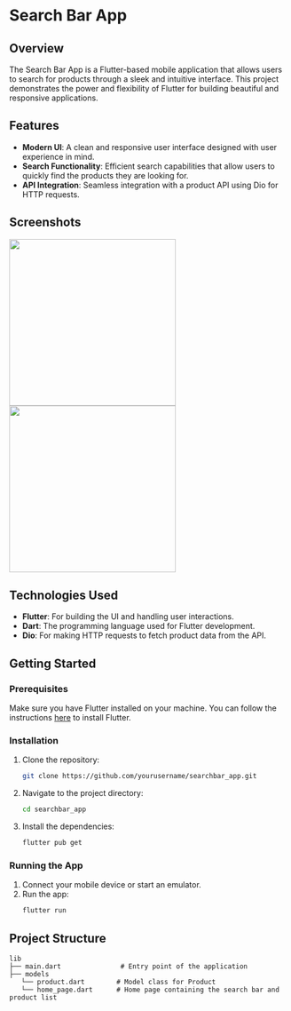 # Search Bar App

## Overview
The Search Bar App is a Flutter-based mobile application that allows users to search for products through a sleek and intuitive interface. This project demonstrates the power and flexibility of Flutter for building beautiful and responsive applications.

## Features
- **Modern UI**: A clean and responsive user interface designed with user experience in mind.
- **Search Functionality**: Efficient search capabilities that allow users to quickly find the products they are looking for.
- **API Integration**: Seamless integration with a product API using Dio for HTTP requests.

## Screenshots
<img src="https://github.com/Sourav0174/searchbar_app/assets/146104055/2f9163f1-d832-448d-9e60-63427600e97a" width="300">
<img src="https://github.com/Sourav0174/searchbar_app/assets/146104055/5a6b2937-8e5c-4ec2-9dfc-a99d80020c0d" width="300">




## Technologies Used
- **Flutter**: For building the UI and handling user interactions.
- **Dart**: The programming language used for Flutter development.
- **Dio**: For making HTTP requests to fetch product data from the API.

## Getting Started

### Prerequisites
Make sure you have Flutter installed on your machine. You can follow the instructions [here](https://flutter.dev/docs/get-started/install) to install Flutter.

### Installation
1. Clone the repository:
    ```sh
    git clone https://github.com/yourusername/searchbar_app.git
    ```
2. Navigate to the project directory:
    ```sh
    cd searchbar_app
    ```
3. Install the dependencies:
    ```sh
    flutter pub get
    ```

### Running the App
1. Connect your mobile device or start an emulator.
2. Run the app:
    ```sh
    flutter run
    ```

## Project Structure
```plaintext
lib
├── main.dart               # Entry point of the application
├── models
   └── product.dart        # Model class for Product
   └── home_page.dart      # Home page containing the search bar and product list

